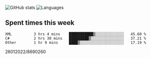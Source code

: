 ![GitHub stats](https://github-readme-stats.vercel.app/api?username=emipa606&theme=github_dark&show_icons=true) 
![Languages](https://github-readme-stats.vercel.app/api/top-langs/?username=emipa606&theme=github_dark&layout=compact)

## Spent times this week
<!--START_SECTION:waka-->

```text
XML          3 hrs 4 mins    ███████████▒░░░░░░░░░░░░░   45.60 %
C#           2 hrs 30 mins   █████████▒░░░░░░░░░░░░░░░   37.21 %
Other        1 hr 9 mins     ████▒░░░░░░░░░░░░░░░░░░░░   17.19 %
```

<!--END_SECTION:waka-->


26012022/8690260
